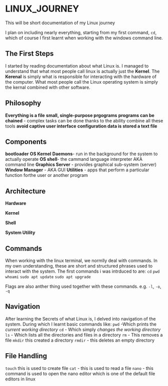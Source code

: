 # LINUX_JOURNEY
This will be short documentation of my Linux journey

I plan on including nearly everything, starting from my first command, `cd`, which of course I first learnt when working with the windows command line.

## The First Steps
I started by reading documentation about what Linux is.
I managed to understand that what most people call linux is actually just the **Kernel**.
The **Kerenal** is simply what is responsible for interacting with the hardware of the computer.
What most people call the Linux operating system is simply the kernal combined with other software.

## Philosophy
**Everything is a file**
**small, single-purpose prgograms**
**programs can be chained** - complex tasks can be done thanks to the ability combine all these tools
**avoid captive user interface**
**configuration data is stored a text file**

## Components
**bootloader**
**OS Kernel**
**Daemons**- run in the background for the system to actually operate
**OS shell**- the cammand language interpreter AKA command line
**Graphics Server** - provides graphical sub-system (server)
**Window Manager** - AKA GUI
**Utilities** - apps that perform a particular function forthe user or another program

## Architecture 
**Hardware**

**Kernel**

**Shell**

**System Utility**



## Commands
When working with the linux terminal, we normlly deal with commands. In my own understanding, these are short and structured phrases used to interact with the system.
The first commands i was intrduced to are:
`cd`
`pwd`
`whoami`
`sudo apt update`
`sudo apt upgrade`

Flags are also anther thing used together with these commands. e.g. `-l`, `-o`, `-q`


## Navigation
After learning the Secrets of what Linux is, I delved into navigation of the system. During which I learnt basic commands like:
`pwd` -Which prints the *current working directory*
`cd` - Which simply *changes the working directory*
`ls` - Which lists all the directories and files in a directory
`rm` - This removes a file
`mkdir` this created a directory
`rmdir` - this deletes an empty directory


## File Handling
`touch` this is used to create file
`cat` - this is used to read a file
`nano` - this command is used to open the nano editor which is one of the default file editors in linux

